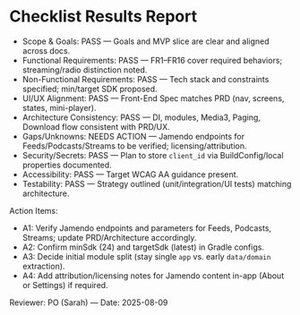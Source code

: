 # Checklist Results Report

- Scope & Goals: PASS — Goals and MVP slice are clear and aligned across docs.
- Functional Requirements: PASS — FR1–FR16 cover required behaviors; streaming/radio distinction noted.
- Non-Functional Requirements: PASS — Tech stack and constraints specified; min/target SDK proposed.
- UI/UX Alignment: PASS — Front-End Spec matches PRD (nav, screens, states, mini-player).
- Architecture Consistency: PASS — DI, modules, Media3, Paging, Download flow consistent with PRD/UX.
- Gaps/Unknowns: NEEDS ACTION — Jamendo endpoints for Feeds/Podcasts/Streams to be verified; licensing/attribution.
- Security/Secrets: PASS — Plan to store `client_id` via BuildConfig/local properties documented.
- Accessibility: PASS — Target WCAG AA guidance present.
- Testability: PASS — Strategy outlined (unit/integration/UI tests) matching architecture.

Action Items:
- A1: Verify Jamendo endpoints and parameters for Feeds, Podcasts, Streams; update PRD/Architecture accordingly.
- A2: Confirm minSdk (24) and targetSdk (latest) in Gradle configs.
- A3: Decide initial module split (stay single `app` vs. early `data/domain` extraction).
- A4: Add attribution/licensing notes for Jamendo content in-app (About or Settings) if required.

Reviewer: PO (Sarah) — Date: 2025-08-09
